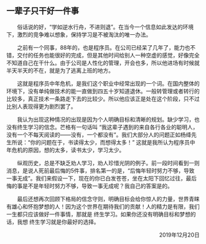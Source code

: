 ## 一辈子只干好一件事

&emsp;&emsp;俗话说的好，“学如逆水行舟，不进则退”。在当今一个信息如此发达的环境下，激烈的竞争难以想象，保持学习是不被淘汰的唯一办法。

&emsp;&emsp;之前有一个同事，88年的，也是程序员。在公司已经呆了几年了，能力也不错，交付的任务也能很好的完成，但是其他时间给别人一种空虚的感觉，好像完全不知道自己在干什么。由于公司是人性化的管理，开会也多，所以他进场有时候就半天半天的不在，就是为了逃离上班的地方。

&emsp;&emsp;这就是程序员中年危机，是我们这个职业中经常出现的一个词。在国内整体的环境下，没有单纯做技术的能一直做到四五十岁知道退休。一般转管理或者转行的比较多，真正技术一条路走下去的比较少。所以他应该正是处在这个阶段，只不过比别人表现得更为剧烈罢了。

&emsp;&emsp;我认为出现这种情况的出现是因为个人明确目标和清晰的规划。缺少学习，也没有终生学习的信念。芒格有一句话叫 “我这辈子遇到的来自各行各业的聪明人，没有一个不每天阅读的——没有，一个都没有”。我们大部分人的问题正如杨绛先生所说：“你的问题在于，书读得太少，而想得太多！” 这就是我所认为程序员中年危机的原因，想的太多，读书太少，学习太少。

&emsp;&emsp;纵观历史，总是不缺乏劝人学习，劝人珍惜光阴的例子。前一段时间看到一则消息，是说人死前最后悔的5件事，排名第一的是，“后悔年轻时努力不够，导致一事无成”。我们来假设一下，现在的你已白发苍苍，坐在太阳下回忆过往，最后悔的事是不是年轻时努力不够，导致一事无成呢？我自己的答案是的。

&emsp;&emsp;最后还想再次回顾下格局的信念守则，明确目标会给你惊人的力量，世界青睐有雄心和怀抱梦想的人！因为这个世界在期待我们的贡献！人的精力是有限，我们一生都只应该做好一件事情，那就是 终生学习。如果你还没有明确目标和梦想的话，我想 终生学习就是你最好的选择。


<p align="right"> 2019年12月20日 </p>